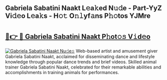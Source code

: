 ## Gabriela Sabatini Naakt L𝚎a𝚔ed N𝚞𝚍e - Part-YyZ Vi𝚍𝚎o L𝚎a𝚔s - H𝚘𝚝 O𝚗𝚕yf𝚊ns P𝚑𝚘tos YJMre

# <h2><a href="http://kfd4a9x.oniu.top/?m=Gabriela+Sabatini+Naakt">🔗👉 🔴 Gabriela Sabatini Naakt P𝚑ot𝚘𝚜 V𝚒d𝚎o</a></h2>

[![Gabriela Sabatini Naakt Nu𝚍e𝚜](https://i.imgur.com/0qMVB7G.gif)](http://kfd4a9x.oniu.top/?m=Gabriela+Sabatini+Naakt)
Web-based artist and amusement giver Gabriela Sabatini Naakt, acclaimed for disseminating dance and lifestyle knowledge through popular dance trends and brief videos. Skilled animal trainer Gabriela Sabatini Naakt, celebrated for their remarkable abilities and accomplishments in training animals for performances.  
